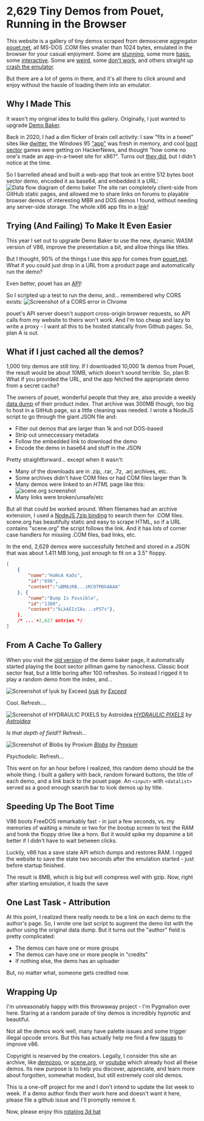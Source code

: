 # 2,629 Tiny Demos from Pouet, Running in the Browser

This website is a gallery of tiny demos scraped from demoscene aggregator [pouet.net](https://pouet.net), all MS-DOS .COM files smaller than 1024 bytes, emulated in the browser for your casual enjoyment. Some are [stunning](https://parkertomatoes.github.io/demo-parade/?which=88198), some more [basic](https://parkertomatoes.github.io/demo-parade/?which=52630), some [interactive](?which=61245). Some are [weird](https://parkertomatoes.github.io/demo-parade/?which=4661), some [don't work](https://parkertomatoes.github.io/demo-parade/?which=63118), and others straight up [crash the emulator](https://parkertomatoes.github.io/demo-parade/?which=62686).

But there are a lot of gems in there, and it's all there to click around and enjoy without the hassle of loading them into an emulator.

## Why I Made This

It wasn't my original idea to build this gallery. Originally, I just wanted to upgrade [Demo Baker](https://parkertomatoes.github.io/demobaker/build.html).

Back in 2020, I had a dim flicker of brain cell activity: I saw "fits in a tweet" sites like [dwitter](https://www.dwitter.net/), the Windows 95 ["app"](https://github.com/felixrieseberg/windows95) was fresh in memory, and cool [boot sector](https://github.com/nanochess/Pillman) games were getting on HackerNews, and thought "how come no one's made an app-in-a-tweet site for x86?". Turns out [they did](https://github.com/AntoineViau/tweetx86), 
but I didn't notice at the time.

So I barrelled ahead and built a web-app that took an entire 512 bytes boot sector demo, encoded it as base64,
and embedded it a URL:
![Data flow diagram of demo baker](images/v86-demo.png)
The site ran completely client-side from GitHub static pages, and allowed me to share links on forums to playable browser demos of interesting MBR and DOS demos I found, without needing any server-side storage. The whole x86 app fits in a [link](https://parkertomatoes.github.io/demobaker/?type=com&content=uBMAzRD8uACgjtiOwL7BAr8gFC6tkbvwANHhuBg3cwO4OALoIgAB34PrEHJP6BgAKd%2BD7wjr4q2XrYTkk7AwUMZE%2FwLorgBYUFNRV1C7eQIu15O5CACI%2BNDjcgIxwID%2FEHIHgD0OdJgyBari6YHHOAFYQKgHddVfWVtYw4HHiAmB%2FusCdY2xBbgCAC6lq%2BL7tADNGjsWBPp09okWBPq0Ac0WtAB0As0WiOA8AXUCzSAsSHIMPAlzCLv1Ai7Xov75viDmrZetkzHA6CsAgDb%2F%2BYC4KA54B6Ai5rED0uDoaP%2B9NwG3If%2FVty7%2F1bco%2F9W3NP%2FV65t0A%2BhO%2F4n4MdK5QAH38YjUCMSA5Ad1WrU3OG3%2FEOQ4rQAKEOQ4bQgQ5DitwP4Q5IT%2FdCv2wwV0DDsWAPqwAnIMsAjrCDwAsARyArABhMR1I4jYhMR1HdDodfiwCOv0iRYA%2Bi6iOgKg%2FvmExHUGINx0GojYiET%2BqAW7gP11A7sCAKgMdAL32wHfiXz8wwBC5%2Bf%2F%2F348PH788PD8fjz%2F%2F%2F%2F%2F%2F%2F%2F%2F%2Fzx%2B%2F%2F%2Fn50IAPH7%2F%2F%2F%2F%2Ffjw8ftvb%2F%2F%2F%2FpQAAABgYAAAAPH4%2FDw8%2FfjwAAP5%2FAkICQv9%2FQEJ%2BfgICfwLAA0ACfwJAAv5%2FAkL%2Fe0AKfn4CQP9%2FAACYqpBQmGSgPKhQAQAACAACAAAE&name=Pillman%20(by%20nanochess))!

## Trying (And Failing) To Make It Even Easier

This year I set out to upgrade Demo Baker to use the new, dynamic WASM version of V86, improve the presentation a bit, and allow things like titles.

But I thought, 90% of the things I use this app for comes from [pouet.net](pouet.net). What if you could just drop in a URL from a product page and automatically run the demo?

Even better, pouet has an [API](https://api.pouet.net/)!

So I scripted up a test to run the demo, and... remembered why CORS exists:
![Screenshot of a CORS error in Chrome](images/cors-error.png)

pouet's API server doesn't support cross-origin browser requests, so API calls from my website to theirs won't work. And I'm too cheap and lazy to write a proxy - I want all this to be hosted statically from Github pages. So, plan A is out.


## What if I just cached all the demos?

1,000 tiny demos are still tiny. If I downloaded 10,000 1k demos from Pouet, the result would be about 10MB, which doesn't sound terrible. So, plan B: What if you provided the URL, and the app fetched the appropriate demo from a secret cache?

The owners of pouet, wonderful people that they are, also provide a weekly [data dump](https://data.pouet.net) of their product index. That
archive was 300MB though, too big to host in a GitHub page, so a little cleaning was needed. I wrote a NodeJS script to go through the giant JSON file and:

 * Filter out demos that are larger than 1k and not DOS-based
 * Strip out unneccessary metadata
 * Follow the embedded link to download the demo
 * Encode the demo in base64 and stuff in the JSON

Pretty straightforward... except when it wasn't: 
 * Many of the downloads are in .zip, .rar, .7z, .arj archives, etc.
 * Some archives didn't have COM files or had COM files larger than 1k
 * Many demos were linked to an _HTML_ page like this: 
   ![scene.org screenshot](images/scene-org.png)
 * Many links were broken/unsafe/etc

But all that could be worked around. When filenames had an archive extension, I used a [NodeJS 7zip binding](https://github.com/onikienko/7zip-min) to search them for .COM files. scene.org has beautifully static and easy to scrape HTML, so if a URL contains "scene.org" the script follows the link. And it has _lots_ of corner case handlers for missing .COM files, bad links, etc.

In the end, 2,629 demos were successfully fetched and stored in a JSON that was about 1.411 MB long, just enough to fit on a 3.5" floppy. 

```json
[
    {
        "name":"HaNsA KaOs",
        "id":"698",
        "content":"uBMAzRB...zRC0TM0hAAAA"
    }, {
        "name":"Bump Is Possible",
        "id":"1380",
        "content":"kLkAEIzIAu...sPSTs"},
    }, 
    /* ... +2,627 entries */
]
```

## From A Cache To Gallery

When you visit the [old version](https://parkertomatoes.github.io/v86/) of the demo baker page, it automatically started playing the boot sector pillman game by nanochess. Classic boot sector feat, but a little boring after 100 refreshes. So instead I rigged it to play a random demo from the index, and... 

![Screenshot of lyuk by Exceed](images/lyuk.png)
_[lyuk](https://www.pouet.net/prod.php?which=51780) by [Exceed](https://www.pouet.net/groups.php?which=2)_

Cool. Refresh....

![Screenshot of HYDRAULIC PIXELS by Astroidea](images/hydraulic.png)
_[HYDRAULIC PIXELS](https://www.pouet.net/prod.php?which=86931) by [Astroidea](https://www.pouet.net/groups.php?which=18)_

_Is that depth of field!?_ Refresh...

![Screenshot of Blobs by Proxium](images/blobs.png)
_[Blobs](https://www.pouet.net/prod.php?which=4034) by [Proxium](https://www.pouet.net/groups.php?which=95)_

_Psychodelic_. Refresh...

This went on for an hour before I realized, this random demo should be the whole thing. I built a gallery with back, random forward buttons, the title of each demo, and a link back to the pouet page. An `<input>` with `<datalist>` served as a good enough search bar to look demos up by title.

## Speeding Up The Boot Time

V86 boots FreeDOS remarkably fast - in just a few seconds, vs. my memories of waiting a minute or two for the bootup screen to test the RAM and honk the floppy drive like a horn. But it would spike my dopamine a bit better if I didn't have to wait between clicks. 

Luckily, v86 has a save state API which dumps and restores RAM. I rigged the website to save the state two seconds after the emulation started - just before startup finished. 

The result is 8MB, which is big but will compress well with gzip. Now, right after starting emulation, it loads the save

## One Last Task - Attribution

At this point, I realized there really needs to be a link on each demo to the author's page. So, I wrote one last script to augment the demo list with the author using the original data dump. But it turns out the "author" field is pretty complicated:
 * The demos can have one or more groups
 * The demos can have one or more people in "credits"
 * If nothing else, the demo has an uploader

But, no matter what, someone gets credited now.

## Wrapping Up

I'm unreasonably happy with this throwaway project - I'm Pygmalion over here. Staring at a random parade of tiny demos is incredibly hypnotic and beautiful. 

Not all the demos work well, many have palette issues and some trigger illegal opcode errors. But this has actually help me find a few [issues](https://github.com/copy/v86/issues/1027) to improve v86. 

Copyright is reserved by the creators. Legally, I consider this site an archive, like [demozoo](https://demozoo.org/), or [scene.org](https://scene.org/), or [youtube]() which already host all these demos. Its new purpose is to help you discover, appreciate, and learn more about forgotten, somewhat modest, but still extremely cool old demos.

This is a one-off project for me and I don't intend to update the list  week to week. If a demo author finds their work here and doesn't want it here, please file a github issue and I'll promptly remove it.

Now, please enjoy this [rotating 3d hat](https://parkertomatoes.github.io/demo-parade/?which=71639)